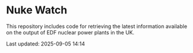 # Nuke Watch

This repository includes code for retrieving the latest information available on the output of EDF nuclear power plants in the UK.

Last updated: 2025-09-05 14:14